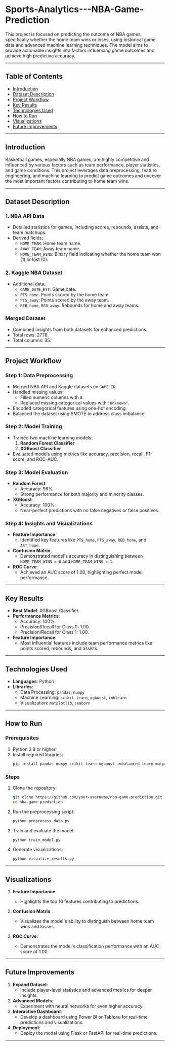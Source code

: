 # Sports-Analytics---NBA-Game-Prediction

This project is focused on predicting the outcome of NBA games, specifically whether the home team wins or loses, using historical game data and advanced machine learning techniques. The model aims to provide actionable insights into factors influencing game outcomes and achieve high predictive accuracy.

---

## Table of Contents
- [Introduction](#introduction)
- [Dataset Description](#dataset-description)
- [Project Workflow](#project-workflow)
- [Key Results](#key-results)
- [Technologies Used](#technologies-used)
- [How to Run](#how-to-run)
- [Visualizations](#visualizations)
- [Future Improvements](#future-improvements)

---

## Introduction

Basketball games, especially NBA games, are highly competitive and influenced by various factors such as team performance, player statistics, and game conditions. This project leverages data preprocessing, feature engineering, and machine learning to predict game outcomes and uncover the most important factors contributing to home team wins.

---

## Dataset Description

### 1. NBA API Data
- Detailed statistics for games, including scores, rebounds, assists, and team matchups.
- Derived fields:
  - `HOME_TEAM`: Home team name.
  - `AWAY_TEAM`: Away team name.
  - `HOME_TEAM_WINS`: Binary field indicating whether the home team won (1) or lost (0).

### 2. Kaggle NBA Dataset
- Additional data:
  - `GAME_DATE_EST`: Game date.
  - `PTS_home`: Points scored by the home team.
  - `PTS_away`: Points scored by the away team.
  - `REB_home`, `REB_away`: Rebounds for home and away teams.

### Merged Dataset
- Combined insights from both datasets for enhanced predictions.
- Total rows: 2778.
- Total columns: 35.

---

## Project Workflow

### Step 1: Data Preprocessing
- Merged NBA API and Kaggle datasets on `GAME_ID`.
- Handled missing values:
  - Filled numeric columns with `0`.
  - Replaced missing categorical values with `"Unknown"`.
- Encoded categorical features using one-hot encoding.
- Balanced the dataset using SMOTE to address class imbalance.

### Step 2: Model Training
- Trained two machine learning models:
  1. **Random Forest Classifier**
  2. **XGBoost Classifier**
- Evaluated models using metrics like accuracy, precision, recall, F1-score, and ROC-AUC.

### Step 3: Model Evaluation
- **Random Forest**:
  - Accuracy: 96%.
  - Strong performance for both majority and minority classes.
- **XGBoost**:
  - Accuracy: 100%.
  - Near-perfect predictions with no false negatives or false positives.

### Step 4: Insights and Visualizations
- **Feature Importance**:
  - Identified key features like `PTS_home`, `PTS_away`, `REB_home`, and `AST_home`.
- **Confusion Matrix**:
  - Demonstrated model's accuracy in distinguishing between `HOME_TEAM_WINS = 0` and `HOME_TEAM_WINS = 1`.
- **ROC Curve**:
  - Achieved an AUC score of 1.00, highlighting perfect model performance.

---

## Key Results

- **Best Model**: XGBoost Classifier.
- **Performance Metrics**:
  - Accuracy: 100%.
  - Precision/Recall for Class 0: 1.00.
  - Precision/Recall for Class 1: 1.00.
- **Feature Importance**:
  - Most influential features include team performance metrics like points scored, rebounds, and assists.

---

## Technologies Used

- **Languages**: Python
- **Libraries**:
  - Data Processing: `pandas`, `numpy`
  - Machine Learning: `scikit-learn`, `xgboost`, `imblearn`
  - Visualization: `matplotlib`, `seaborn`

---

## How to Run

### Prerequisites
1. Python 3.9 or higher.
2. Install required libraries:
   ```bash
   pip install pandas numpy scikit-learn xgboost imbalanced-learn matplotlib seaborn
   ```

### Steps
1. Clone the repository:
   ```bash
   git clone https://github.com/your-username/nba-game-prediction.git
   cd nba-game-prediction
   ```
2. Run the preprocessing script:
   ```bash
   python preprocess_data.py
   ```
3. Train and evaluate the model:
   ```bash
   python train_model.py
   ```
4. Generate visualizations:
   ```bash
   python visualize_results.py
   ```

---

## Visualizations

1. **Feature Importance**:
   - Highlights the top 10 features contributing to predictions.

2. **Confusion Matrix**:
   - Visualizes the model's ability to distinguish between home team wins and losses.

3. **ROC Curve**:
   - Demonstrates the model's classification performance with an AUC score of 1.00.

---

## Future Improvements

1. **Expand Dataset**:
   - Include player-level statistics and advanced metrics for deeper insights.
2. **Advanced Models**:
   - Experiment with neural networks for even higher accuracy.
3. **Interactive Dashboard**:
   - Develop a dashboard using Power BI or Tableau for real-time predictions and visualizations.
4. **Deployment**:
   - Deploy the model using Flask or FastAPI for real-time predictions.

---

